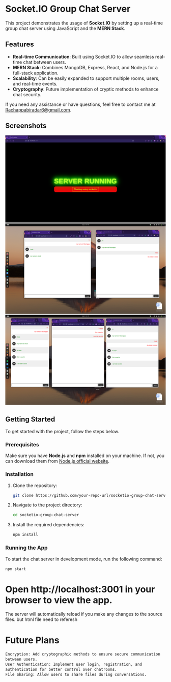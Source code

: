# Socket.IO Group Chat Server

This project demonstrates the usage of **Socket.IO** by setting up a real-time group chat server using JavaScript and the **MERN Stack**.

## Features

- **Real-time Communication**: Built using Socket.IO to allow seamless real-time chat between users.
- **MERN Stack**: Combines MongoDB, Express, React, and Node.js for a full-stack application.
- **Scalability**: Can be easily expanded to support multiple rooms, users, and real-time events.
- **Cryptography**: Future implementation of cryptic methods to enhance chat security.

If you need any assistance or have questions, feel free to contact me at [Rachappabiradar6@gmail.com](mailto:Rachappabiradar6@gmail.com).

## Screenshots

<img src="https://raw.githubusercontent.com/RachappaB/Socket.IO-/refs/heads/main/1.png" alt="Screenshot 1" width="600">
<img src="https://raw.githubusercontent.com/RachappaB/Socket.IO-/refs/heads/main/2.png" alt="Screenshot 2" width="600">
<img src="https://raw.githubusercontent.com/RachappaB/Socket.IO-/refs/heads/main/3.png" alt="Screenshot 3" width="600">

## Getting Started

To get started with the project, follow the steps below.

### Prerequisites

Make sure you have **Node.js** and **npm** installed on your machine. If not, you can download them from [Node.js official website](https://nodejs.org).

### Installation

1. Clone the repository:

    ```bash
    git clone https://github.com/your-repo-url/socketio-group-chat-server.git
    ```

2. Navigate to the project directory:

    ```bash
    cd socketio-group-chat-server
    ```

3. Install the required dependencies:

    ```bash
    npm install
    ```

### Running the App

To start the chat server in development mode, run the following command:

```bash
npm start
``` 



# Open http://localhost:3001 in your browser to view the app.

The server will automatically reload if you make any changes to the source files.
but html file need to referesh
# Future Plans

    Encryption: Add cryptographic methods to ensure secure communication between users.
    User Authentication: Implement user login, registration, and authentication for better control over chatrooms.
    File Sharing: Allow users to share files during conversations.
